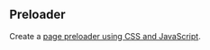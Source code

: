 ## Preloader

Create a <a href="http://www.korenlc.com/page-preloader-with-css-and-javascript/" target="_blank">page preloader using CSS and JavaScript</a>. 

